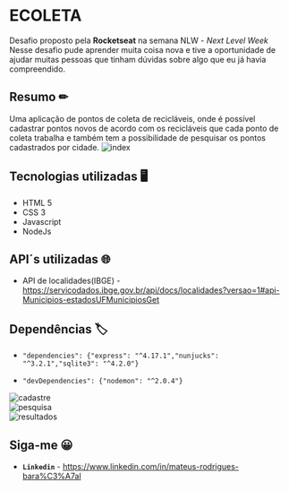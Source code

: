 # ECOLETA

Desafio proposto pela <strong>Rocketseat</strong> na semana NLW - *Next Level Week*
Nesse desafio pude aprender muita coisa nova e tive a oportunidade de ajudar muitas pessoas que tinham dúvidas sobre algo que eu já havia compreendido.

## Resumo ✏

Uma aplicação de pontos de coleta de recicláveis, onde é possível cadastrar pontos novos de acordo com os recicláveis que cada ponto de coleta trabalha e também tem a possibilidade de pesquisar os pontos cadastrados por cidade.
![index](https://user-images.githubusercontent.com/53863282/83974297-ce827780-a8c2-11ea-8d74-3f8167407156.PNG)

## Tecnologias utilizadas 🖥

* HTML 5
* CSS 3
* Javascript
* NodeJs

## API´s utilizadas 🌐
* API de localidades(IBGE) - https://servicodados.ibge.gov.br/api/docs/localidades?versao=1#api-Municipios-estadosUFMunicipiosGet 


## Dependências 🏷
* ```"dependencies": {"express": "^4.17.1","nunjucks": "^3.2.1","sqlite3": "^4.2.0"}```
  
 * ```"devDependencies": {"nodemon": "^2.0.4"}```

![cadastre](https://user-images.githubusercontent.com/53863282/83974298-cfb3a480-a8c2-11ea-8ed2-ce44cb365ee6.PNG)
<br/>
![pesquisa](https://user-images.githubusercontent.com/53863282/83974299-cfb3a480-a8c2-11ea-86d7-4decf47a0466.PNG)
<br/>
![resultados](https://user-images.githubusercontent.com/53863282/83974300-d04c3b00-a8c2-11ea-8943-66a351f8c2ca.PNG)

## Siga-me 😀

* **```Linkedin```** - https://www.linkedin.com/in/mateus-rodrigues-bara%C3%A7al 



